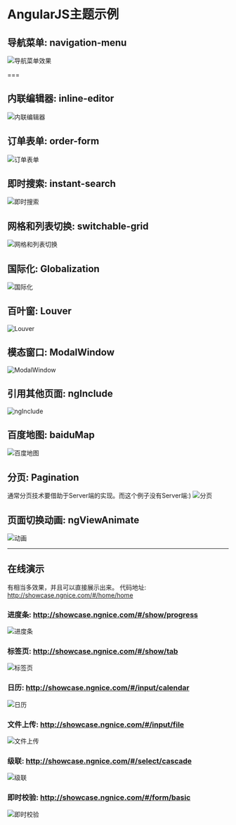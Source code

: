 # AngularJS主题示例

## 导航菜单: navigation-menu 
![导航菜单效果](http://static.zybuluo.com/morgen/oxc9is5g9mi6p84bhg6ajk36/Navigation.png)

===

## 内联编辑器: inline-editor
![内联编辑器](http://static.zybuluo.com/morgen/qv6ilplcntqiwn43928sznfo/Editor.png)

## 订单表单: order-form
![订单表单](http://static.zybuluo.com/morgen/ekeieodsj70qhcq4s5jhg81l/Order.png)

## 即时搜索: instant-search
![即时搜索](http://static.zybuluo.com/morgen/449g2pcb9aj61wnvidna64z1/Search.png)

## 网格和列表切换: switchable-grid
![网格和列表切换](http://static.zybuluo.com/morgen/tv7q1hl4eyy5pj9it09ioime/Grid.png)

## 国际化: Globalization
![国际化](http://static.zybuluo.com/morgen/gjrflasnvxpeui39ocyz2277/Globalization.png)

## 百叶窗: Louver
![Louver](http://static.zybuluo.com/morgen/mw4qhgvy06cf4m2p623gas88/Louver.png)

## 模态窗口: ModalWindow
![ModalWindow](http://static.zybuluo.com/morgen/planm3kywzrxklp9pmf588q0/Modal.png)

## 引用其他页面: ngInclude
![ngInclude](http://static.zybuluo.com/morgen/k8h5xpo3mlos8flcznyodbzf/2016-04-07%2020-27-56.png)

## 百度地图: baiduMap
![百度地图](http://static.zybuluo.com/morgen/v20u67kzz6jhsoco0kd2dkq1/2016-04-14%2009-51-10.png)

## 分页: Pagination
通常分页技术要借助于Server端的实现。而这个例子没有Server端:)
![分页](http://static.zybuluo.com/morgen/dbtnub0vq8i2grqvt92ku29v/2016-04-14%2010-31-42.png)

## 页面切换动画: ngViewAnimate
![动画](http://static.zybuluo.com/morgen/lhqzak81xxsvrwzwj786tokq/%E5%8A%A8%E7%94%BB.PNG)

---

## 在线演示
有相当多效果，并且可以直接展示出来。
代码地址: http://showcase.ngnice.com/#/home/home

### 进度条: http://showcase.ngnice.com/#/show/progress
![进度条](http://static.zybuluo.com/morgen/04tkp5gjm6vl38bhsqp4tms7/ProcessBar.png)

### 标签页: http://showcase.ngnice.com/#/show/tab
![标签页](http://static.zybuluo.com/morgen/gocz4r96bpjdh2ccd6hwqt2s/TabPage.png)

### 日历: http://showcase.ngnice.com/#/input/calendar
![日历](http://static.zybuluo.com/morgen/7hpgacz5e34cxe5rt4f84ad0/Calendar.png)

### 文件上传: http://showcase.ngnice.com/#/input/file
![文件上传](http://static.zybuluo.com/morgen/rev593scrq89mlkx0w4wb17y/Upload.png)

### 级联: http://showcase.ngnice.com/#/select/cascade
![级联](http://static.zybuluo.com/morgen/arddv59fiipj12pl8liqhwkb/Cascade.png)

### 即时校验: http://showcase.ngnice.com/#/form/basic
![即时校验](http://static.zybuluo.com/morgen/tg0l7oohj49imhaxrw6stjtk/InstantCheck.png)
